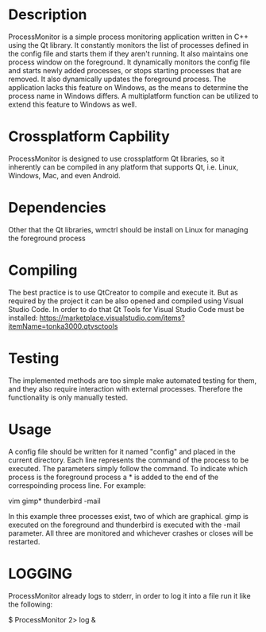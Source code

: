 Description
==========
ProcessMonitor is a simple process monitoring application written in C++ using the Qt library.
It constantly monitors the list of processes defined in the config file and starts them if
they aren't running. It also maintains one process window on the foreground. It dynamically monitors
the config file and starts newly added processes, or stops starting processes that are removed.
It also dynamically updates the foreground process. The application lacks this feature on Windows,
as the means to determine the process name in Windows differs. A multiplatform function can be
utilized to extend this feature to Windows as well.

Crossplatform Capbility
=======================
ProcessMonitor is designed to use crossplatform Qt libraries, so it inherently can be compiled in
any platform that supports Qt, i.e. Linux, Windows, Mac, and even Android.

Dependencies
============
Other that the Qt libraries, wmctrl should be install on Linux for managing the foreground process 

Compiling
=========
The best practice is to use QtCreator to compile and execute it. But as required by the project
it can be also opened and compiled using Visual Studio Code. In order to do that Qt Tools for
Visual Studio Code must be installed: https://marketplace.visualstudio.com/items?itemName=tonka3000.qtvsctools

Testing
=======
The implemented methods are too simple make automated testing for them, and they also require interaction
with external processes. Therefore the functionality is only manually tested.

Usage
=====
A config file should be written for it named "config" and placed in the current directory. Each line represents
the command of the process to be executed. The parameters simply follow the command. To indicate which process
is the foreground process a * is added to the end of the correspoinding process line.
For example:

vim
gimp*
thunderbird -mail

In this example three processes exist, two of which are graphical. gimp is executed on the foreground and
thunderbird is executed with the -mail parameter. All three are monitored and whichever crashes or closes
will be restarted.

LOGGING
=======
ProcessMonitor already logs to stderr, in order to log it into a file run it like the following:

$ ProcessMonitor 2> log &
